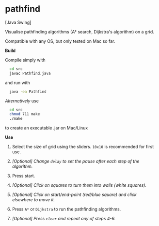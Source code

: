 # pathfind
[Java Swing] 

Visualise pathfinding algorithms (A* search, Dijkstra's algorithm) on a grid.

Compatible with any OS, but only tested on Mac so far.

**Build**

Compile simply with
```bash
  cd src
  javac Pathfind.java
```
and run with
```bash
  java -ea Pathfind
 ```

*Alternatively* use
```bash
  cd src
  chmod 711 make
  ./make
```
to create an executable .jar on Mac/Linux

**Use**

1. Select the size of grid using the sliders. ```10x10``` is recommended for first use.

1. *\[Optional] Change ```delay``` to set the pause after each step of the algorithm.*

1. Press start.

1. *\[Optional] Click on squares to turn them into walls (white squares).*

1. *\[Optional] Click on start/end-point (red/blue square) and click elsewhere to move it.*

1. Press ```A*``` or ```Dijkstra``` to run the pathfinding algorithms.

1. *\[Optional] Press ```clear``` and repeat any of steps 4-6.*
